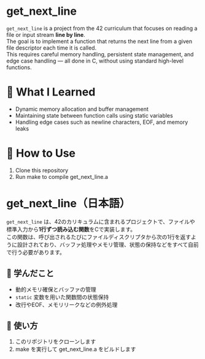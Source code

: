 # get_next_line  
`get_next_line` is a project from the 42 curriculum that focuses on reading a file or input stream **line by line**.  
The goal is to implement a function that returns the next line from a given file descriptor each time it is called.  
This requires careful memory handling, persistent state management, and edge case handling — all done in C, without using standard high-level functions.

# 🧠 What I Learned
- Dynamic memory allocation and buffer management
- Maintaining state between function calls using static variables
- Handling edge cases such as newline characters, EOF, and memory leaks

# 🧪 How to Use
1. Clone this repository
2. Run make to compile get_next_line.a

# get_next_line（日本語）
`get_next_line` は、42のカリキュラムに含まれるプロジェクトで、ファイルや標準入力から**1行ずつ読み込む関数**をCで実装します。  
この関数は、呼び出されるたびにファイルディスクリプタから次の1行を返すように設計されており、バッファ処理やメモリ管理、状態の保持などをすべて自前で行う必要があります。

## 🧠 学んだこと
- 動的メモリ確保とバッファの管理
- `static` 変数を用いた関数間の状態保持
- 改行やEOF、メモリリークなどの例外処理

## 🧪 使い方
1. このリポジトリをクローンします
2. make を実行して get_next_line.a をビルドします
